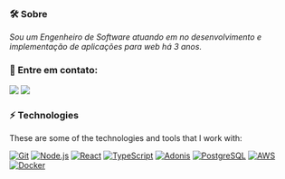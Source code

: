 ### 🛠 Sobre
<p>
  <em>
   Sou um Engenheiro de Software atuando em no desenvolvimento e implementação de aplicações para web há 3 anos.
  </em>  
</p>

### 👥 Entre em contato:
<p align="left">
<a href="https://www.linkedin.com/in/indiodev"><img src="https://img.shields.io/badge/-Jhollyfer%20Rodrigues-333333?style=white&logo=linkedin"/></a>
<a href="mailto:jhollyfer.fr@gmail.com"><img src="https://img.shields.io/badge/-jhollyfer.fr@gmail.com-333333?style=white&logo=gmail"/></a>
</p>

### ⚡ Technologies

These are some of the technologies and tools that I work with:

[![Git](https://img.shields.io/badge/-Git-333333?style=flat&logo=git)](https://git-scm.com/)
[![Node.js](https://img.shields.io/badge/-Node.js-333333?style=flat&logo=node.js)](https://nodejs.org/)
[![React](https://img.shields.io/badge/-React-333333?style=flat&logo=react)](https://reactjs.org/)
[![TypeScript](https://img.shields.io/badge/-TypeScript-333333?style=flat&logo=typescript)](https://www.typescriptlang.org/)
[![Adonis](https://img.shields.io/badge/-Adonis-333333?style=flat&logo=adonisjs)](https://adonisjs.com/)
[![PostgreSQL](https://img.shields.io/badge/-PostgreSQL-333333?style=flat&logo=postgresql)](https://www.postgresql.org/)
[![AWS](https://img.shields.io/badge/-AWS-333333?style=flat&logo=amazon-aws)](https://aws.amazon.com/)
[![Docker](https://img.shields.io/badge/-Docker-333333?style=flat&logo=docker)](https://www.docker.com/)

